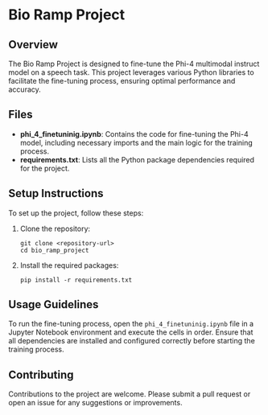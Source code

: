 # Bio Ramp Project

## Overview
The Bio Ramp Project is designed to fine-tune the Phi-4 multimodal instruct model on a speech task. This project leverages various Python libraries to facilitate the fine-tuning process, ensuring optimal performance and accuracy.

## Files
- **phi_4_finetuninig.ipynb**: Contains the code for fine-tuning the Phi-4 model, including necessary imports and the main logic for the training process.
- **requirements.txt**: Lists all the Python package dependencies required for the project.

## Setup Instructions
To set up the project, follow these steps:

1. Clone the repository:
   ```
   git clone <repository-url>
   cd bio_ramp_project
   ```

2. Install the required packages:
   ```
   pip install -r requirements.txt
   ```

## Usage Guidelines
To run the fine-tuning process, open the `phi_4_finetuninig.ipynb` file in a Jupyter Notebook environment and execute the cells in order. Ensure that all dependencies are installed and configured correctly before starting the training process.

## Contributing
Contributions to the project are welcome. Please submit a pull request or open an issue for any suggestions or improvements.